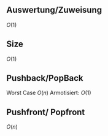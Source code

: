
## Auswertung/Zuweisung
$O(1)$

## Size
$O(1)$

## Pushback/PopBack
Worst Case $O(n)$
Armotisiert: $O(1)$

## Pushfront/ Popfront
$O(n)$